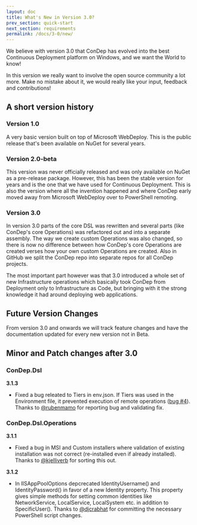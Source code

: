 ```yaml
---
layout: doc
title: What's New in Version 3.0?
prev_section: quick-start
next_section: requirements
permalink: /docs/3-0/new/
---
```


We believe with version 3.0 that ConDep has evolved into the best Continuous Deployment 
platform on Windows, and we want the World to know!  

<div class="note info">
  <p>
		In this version we really want to involve the open source community a lot more. 
		Make no mistake about it, we would really like your input, feedback and contributions!
	</p>
</div>

## A short version history

### Version 1.0
A very basic version built on top of Microsoft WebDeploy. This is the public release 
that's been available on NuGet for several years.

### Version 2.0-beta
This version was never officially released and was only available on NuGet as a 
pre-release package. However, this has been the stable version for years and is the 
one that we have used for Continuous Deployment. This is also the version where all 
the invention happened and where ConDep early moved away from Microsoft WebDeploy over 
to PowerShell remoting.

### Version 3.0
In version 3.0 parts of the core DSL was rewritten and several parts (like ConDep's 
core Operations) was refactored out and into a separate assembly. The way we create 
custom Operations was also changed, so there is now no difference between how ConDep's 
core Operations are created verses how your own custom Operations are created. Also in 
GitHub we split the ConDep repo into separate repos for all ConDep projects.

The most important part however was that 3.0 introduced a whole set of new Infrastructure 
operations which basically took ConDep from Deployment only to Infrastructure as Code, 
but bringing with it the strong knowledge it had around deploying web applications.

<div class="note info">
	<h2>Future Version Changes</h2>
  <p>
		From version 3.0 and onwards we will track feature changes and have the documentation 
		updated for every new version not in Beta.	
	</p>
</div>

## Minor and Patch changes after 3.0

### ConDep.Dsl 

**3.1.3**

* Fixed a bug releated to Tiers in env.json. If Tiers was used in the Environment file, 
it prevented execution of remote operations ([bug #4](https://github.com/condep/condep-dsl/issues/4)). 
Thanks to [@rubenmamo](https://github.com/rubenmamo) for reporting bug and validating fix. 

### ConDep.Dsl.Operations 

**3.1.1**

* Fixed a bug in MSI and Custom installers where validation of existing installation was 
not correct (re-installed even if already installed). Thanks to 
[@kjelliverb](https://github.com/condep/condep-dsl-operations/pulls/kjelliverb) for 
sorting this out. 

**3.1.2**

* In IISAppPoolOptions depcrecated IdentityUsername() and IdentityPassword() in favor of 
a new Identity property. This property gives simple methods for setting common identities 
like NetworkService, LocalService, LocalSystem etc. in addition to SpecificUser(). Thanks
to [@djcrabhat](https://github.com/djcrabhat) for committing the necessary PowerShell
script changes.